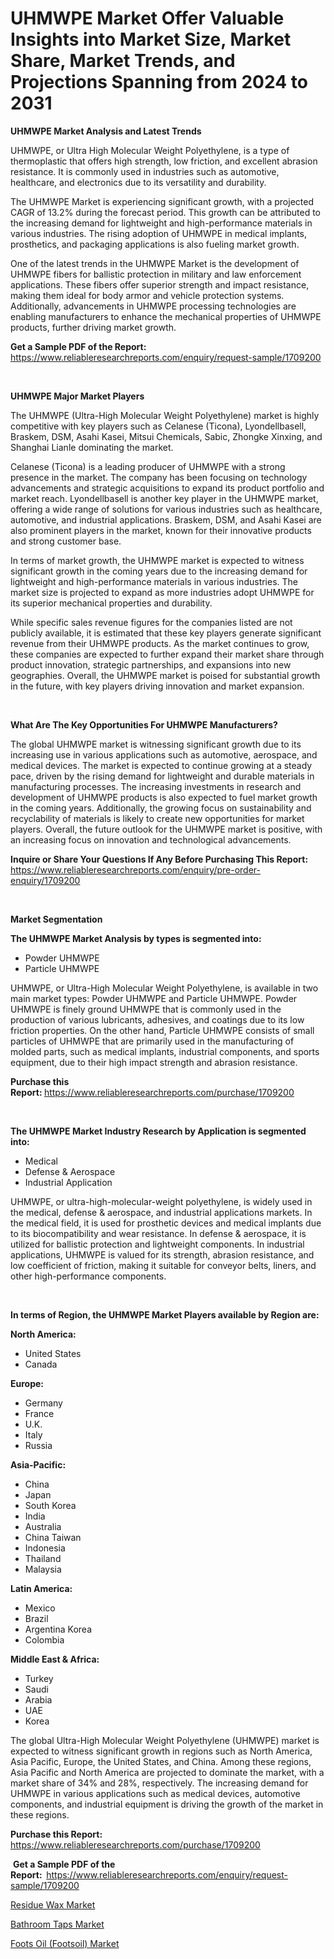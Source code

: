 <p><h1>UHMWPE Market Offer Valuable Insights into Market Size, Market Share, Market Trends, and Projections Spanning from 2024 to 2031</h1></p><p><strong>UHMWPE Market Analysis and Latest Trends</strong></p>
<p><p>UHMWPE, or Ultra High Molecular Weight Polyethylene, is a type of thermoplastic that offers high strength, low friction, and excellent abrasion resistance. It is commonly used in industries such as automotive, healthcare, and electronics due to its versatility and durability.</p><p>The UHMWPE Market is experiencing significant growth, with a projected CAGR of 13.2% during the forecast period. This growth can be attributed to the increasing demand for lightweight and high-performance materials in various industries. The rising adoption of UHMWPE in medical implants, prosthetics, and packaging applications is also fueling market growth.</p><p>One of the latest trends in the UHMWPE Market is the development of UHMWPE fibers for ballistic protection in military and law enforcement applications. These fibers offer superior strength and impact resistance, making them ideal for body armor and vehicle protection systems. Additionally, advancements in UHMWPE processing technologies are enabling manufacturers to enhance the mechanical properties of UHMWPE products, further driving market growth.</p></p>
<p><strong>Get a Sample PDF of the Report:&nbsp;</strong> <a href="https://www.reliableresearchreports.com/enquiry/request-sample/1709200">https://www.reliableresearchreports.com/enquiry/request-sample/1709200</a></p>
<p>&nbsp;</p>
<p><strong>UHMWPE Major Market Players</strong></p>
<p><p>The UHMWPE (Ultra-High Molecular Weight Polyethylene) market is highly competitive with key players such as Celanese (Ticona), Lyondellbasell, Braskem, DSM, Asahi Kasei, Mitsui Chemicals, Sabic, Zhongke Xinxing, and Shanghai Lianle dominating the market.</p><p>Celanese (Ticona) is a leading producer of UHMWPE with a strong presence in the market. The company has been focusing on technology advancements and strategic acquisitions to expand its product portfolio and market reach. Lyondellbasell is another key player in the UHMWPE market, offering a wide range of solutions for various industries such as healthcare, automotive, and industrial applications. Braskem, DSM, and Asahi Kasei are also prominent players in the market, known for their innovative products and strong customer base.</p><p>In terms of market growth, the UHMWPE market is expected to witness significant growth in the coming years due to the increasing demand for lightweight and high-performance materials in various industries. The market size is projected to expand as more industries adopt UHMWPE for its superior mechanical properties and durability.</p><p>While specific sales revenue figures for the companies listed are not publicly available, it is estimated that these key players generate significant revenue from their UHMWPE products. As the market continues to grow, these companies are expected to further expand their market share through product innovation, strategic partnerships, and expansions into new geographies. Overall, the UHMWPE market is poised for substantial growth in the future, with key players driving innovation and market expansion.</p></p>
<p>&nbsp;</p>
<p><strong>What Are The Key Opportunities For UHMWPE Manufacturers?</strong></p>
<p><p>The global UHMWPE market is witnessing significant growth due to its increasing use in various applications such as automotive, aerospace, and medical devices. The market is expected to continue growing at a steady pace, driven by the rising demand for lightweight and durable materials in manufacturing processes. The increasing investments in research and development of UHMWPE products is also expected to fuel market growth in the coming years. Additionally, the growing focus on sustainability and recyclability of materials is likely to create new opportunities for market players. Overall, the future outlook for the UHMWPE market is positive, with an increasing focus on innovation and technological advancements.</p></p>
<p><strong>Inquire or Share Your Questions If Any Before Purchasing This Report:</strong> <a href="https://www.reliableresearchreports.com/enquiry/pre-order-enquiry/1709200">https://www.reliableresearchreports.com/enquiry/pre-order-enquiry/1709200</a></p>
<p>&nbsp;</p>
<p><strong>Market Segmentation</strong></p>
<p><strong>The UHMWPE Market Analysis by types is segmented into:</strong></p>
<p><ul><li>Powder UHMWPE</li><li>Particle UHMWPE</li></ul></p>
<p><p>UHMWPE, or Ultra-High Molecular Weight Polyethylene, is available in two main market types: Powder UHMWPE and Particle UHMWPE. Powder UHMWPE is finely ground UHMWPE that is commonly used in the production of various lubricants, adhesives, and coatings due to its low friction properties. On the other hand, Particle UHMWPE consists of small particles of UHMWPE that are primarily used in the manufacturing of molded parts, such as medical implants, industrial components, and sports equipment, due to their high impact strength and abrasion resistance.</p></p>
<p><strong>Purchase this Report:&nbsp;</strong><a href="https://www.reliableresearchreports.com/purchase/1709200">https://www.reliableresearchreports.com/purchase/1709200</a></p>
<p>&nbsp;</p>
<p><strong>The UHMWPE Market Industry Research by Application is segmented into:</strong></p>
<p><ul><li>Medical</li><li>Defense & Aerospace</li><li>Industrial Application</li></ul></p>
<p><p>UHMWPE, or ultra-high-molecular-weight polyethylene, is widely used in the medical, defense & aerospace, and industrial applications markets. In the medical field, it is used for prosthetic devices and medical implants due to its biocompatibility and wear resistance. In defense & aerospace, it is utilized for ballistic protection and lightweight components. In industrial applications, UHMWPE is valued for its strength, abrasion resistance, and low coefficient of friction, making it suitable for conveyor belts, liners, and other high-performance components.</p></p>
<p>&nbsp;</p>
<p><strong>In terms of Region, the UHMWPE Market Players available by Region are:</strong></p>
<p>
    <p> <strong> North America: </strong>
        <ul>
            <li>United States</li>
            <li>Canada</li>
        </ul>
        </p> 
    <p> <strong> Europe: </strong>
        <ul>
            <li>Germany</li>
            <li>France</li>
            <li>U.K.</li>
            <li>Italy</li>
            <li>Russia</li>
        </ul>
        </p> 
    <p> <strong> Asia-Pacific: </strong>
        <ul>
            <li>China</li>
            <li>Japan</li>
            <li>South Korea</li>
            <li>India</li>
            <li>Australia</li>
            <li>China Taiwan</li>
            <li>Indonesia</li>
            <li>Thailand</li>
            <li>Malaysia</li>
        </ul>
        </p> 
    <p> <strong> Latin America: </strong>
        <ul>
            <li>Mexico</li>
            <li>Brazil</li>
            <li>Argentina Korea</li>
            <li>Colombia</li>
        </ul>
        </p> 
    <p> <strong> Middle East & Africa: </strong>
        <ul>
            <li>Turkey</li>
            <li>Saudi</li>
            <li>Arabia</li>
            <li>UAE</li>
            <li>Korea</li>
        </ul>
    </p>
    </p>
<p><p>The global Ultra-High Molecular Weight Polyethylene (UHMWPE) market is expected to witness significant growth in regions such as North America, Asia Pacific, Europe, the United States, and China. Among these regions, Asia Pacific and North America are projected to dominate the market, with a market share of 34% and 28%, respectively. The increasing demand for UHMWPE in various applications such as medical devices, automotive components, and industrial equipment is driving the growth of the market in these regions.</p></p>
<p><strong>Purchase this Report: </strong><a href="https://www.reliableresearchreports.com/purchase/1709200">https://www.reliableresearchreports.com/purchase/1709200</a></p>
<p>&nbsp;<strong>Get a Sample PDF of the Report:&nbsp;&nbsp;</strong><a href="https://www.reliableresearchreports.com/enquiry/request-sample/1709200">https://www.reliableresearchreports.com/enquiry/request-sample/1709200</a></p>
<p><strong></strong></p>
<p><p><a href="https://view.publitas.com/reportprime-1/residue-wax-market-size-market-trends-and-growth-outlook-forecasted-for-period-from-2023-to-2030/">Residue Wax Market</a></p><p><a href="https://view.publitas.com/reportprime-1/bathroom-taps-market-research-report-forecasted-for-period-from-2023-2030-by-market-type-market-application-and-region/">Bathroom Taps Market</a></p><p><a href="https://view.publitas.com/reportprime-1/foots-oil-footsoil-market-size-furnishes-valuable-information-encompassing-market-share-market-trends-and-projections-spanning-from-2023-to-2030/">Foots Oil (Footsoil) Market</a></p></p>